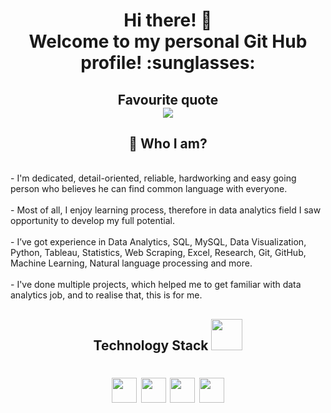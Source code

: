<h1 align="center">Hi there! 👋
<br>Welcome to my personal Git Hub profile! :sunglasses: </br></h1>

<h2 align="center">Favourite quote
<br><img src="https://i.ibb.co/XDNrzqN/done-is-better-than-perfect.png" /></br></h2>

<h2 align="center">🌱 Who I am?</h2>
<br>- I'm dedicated, detail-oriented, reliable, hardworking and easy going person who believes he can find common language with everyone.</br>
<br>- Most of all, I enjoy learning process, therefore in data analytics field I saw opportunity to develop my full potential.</br>
<br>- I&rsquo;ve got experience in Data Analytics, SQL, MySQL, Data Visualization, Python, Tableau, Statistics, Web Scraping, Excel, Research, Git, GitHub, Machine Learning, Natural language processing and more.</br>
<br>- I've done multiple projects, which helped me to get familiar with data analytics job, and to realise that, this is for me.</br>


<h2 align="center">Technology Stack <img src="https://media.giphy.com/media/iDaCeaKrHhUI1I8e2b/giphy.gif" width="50" /></h2>
<h1 align="center"><img src="https://img.shields.io/badge/-Python-3776AB?logo=python&amp;logoColor=white&amp;style=flat" height="40" /> <img src="https://img.shields.io/badge/-Jupyter-F37626?logo=jupyter&amp;logoColor=white&amp;style=flat" height="40" /> <img src="https://img.shields.io/badge/-MySQL-4479A1?logo=mysql&amp;logoColor=white&amp;style=flat" height="40" /> <img src="https://img.shields.io/badge/-Tableau-315F85?logo=tableau&amp;logoColor=white&amp;style=flat" height="40" /></h1>